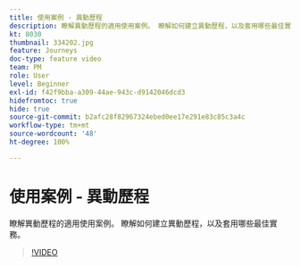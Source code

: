 ```yaml
---
title: 使用案例 - 異動歷程
description: 瞭解異動歷程的適用使用案例。 瞭解如何建立異動歷程，以及套用哪些最佳實務。
kt: 8030
thumbnail: 334202.jpg
feature: Journeys
doc-type: feature video
team: PM
role: User
level: Beginner
exl-id: f42f9bba-a309-44ae-943c-d9142046dcd3
hidefromtoc: true
hide: true
source-git-commit: b2afc28f82967324ebed0ee17e291e83c85c3a4c
workflow-type: tm+mt
source-wordcount: '48'
ht-degree: 100%

---
```


# 使用案例 - 異動歷程

瞭解異動歷程的適用使用案例。 瞭解如何建立異動歷程，以及套用哪些最佳實務。

>[!VIDEO](https://video.tv.adobe.com/v/334202?quality=12&learn=on)
